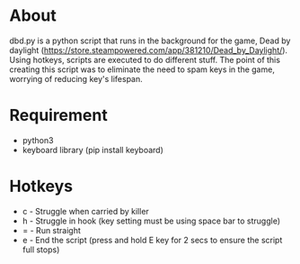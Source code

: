 # About
dbd.py is a python script that runs in the background for the game, Dead by daylight (https://store.steampowered.com/app/381210/Dead_by_Daylight/). Using hotkeys, scripts are executed to do different stuff. The point of this creating this script was to eliminate the need to spam keys in the game, worrying of reducing key's lifespan.


# Requirement
* python3
* keyboard library (pip install keyboard)


# Hotkeys
* c - Struggle when carried by killer
* h - Struggle in hook (key setting must be using space bar to struggle)
* = - Run straight
* e - End the script (press and hold E key for 2 secs to ensure the script full stops)
